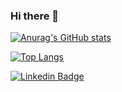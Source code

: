 ### Hi there 👋

<!--
**aimclee/aimclee** is a ✨ _special_ ✨ repository because its `README.md` (this file) appears on your GitHub profile. 
- 🌱 I’m currently learning ...
- 👯 I’m looking to collaborate on ...
- 🤔 I’m looking for help with ...
- 💬 Ask me about ...
- 📫 How to reach me: ... 
- 😄 Pronouns: ...
- ⚡ Fun fact: ... 
- 🔭 I worked at LIKELION Vietnam project team(멋쟁이 사자처럼 베트남사업부) as an instructor.
- ⚡ For more information, please visit [my github blog](https://aimclee.github.io) :)
-->


[![Anurag's GitHub stats](https://github-readme-stats.vercel.app/api?username=aimclee&hide_border=true&hide=contribs,prs)](https://github.com/anuraghazra/github-readme-stats)

[![Top Langs](https://github-readme-stats.vercel.app/api/top-langs/?username=aimclee&layout=compact&hide_border=true)](https://github.com/anuraghazra/github-readme-stats)
<!-- 
<a href="https://www.linkedin.com/in/andy-aimclee/">
    <img 
        src="https://img.shields.io/badge/-LinkedIn-blue?style=flat-square&logo=Linkedin&link=https://www.linkedin.com/in/andy-aimclee/" /> 
</a> -->

[![Linkedin Badge](https://img.shields.io/badge/-LinkedIn-blue?style=flat-square&logo=Linkedin&logoColor=white&link=https://www.linkedin.com/in/seong-yun-byeon-8183a8113/)](https://www.linkedin.com/in/andy-aimclee/)

<!-- <a href="https://aimclee.github.io">
    <img 
        src="http://img.shields.io/badge/-GitHub%20Blog-42f5ef?style=for-the-badge&logo=github&link=https://aimclee.github.io">
</a> -->

<!-- [![Readme Card](https://github-readme-stats.vercel.app/api/pin/?username=aimclee&repo=python-algorithm-review)](https://github.com/aimclee/python-algorithm-review) -->
